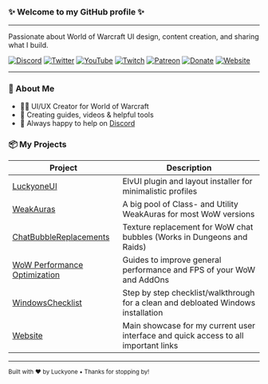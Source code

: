 <h3>✨ Welcome to my GitHub profile ✨</h3>

---

<p>
  Passionate about World of Warcraft UI design, content creation, and sharing what I build.
</p>

[![Discord](https://img.shields.io/badge/Discord-7289DA?style=for-the-badge&logo=discord&logoColor=white)](https://discord.gg/xRY4bwA)
[![Twitter](https://img.shields.io/badge/Twitter-000000?style=for-the-badge&logo=x&logoColor=white)](https://x.com/Luckyone961)
[![YouTube](https://img.shields.io/badge/YouTube-FF0000?style=for-the-badge&logo=youtube&logoColor=white)](https://www.youtube.com/@LuckyoneWoW)
[![Twitch](https://img.shields.io/badge/Twitch-9146FF?style=for-the-badge&logo=twitch&logoColor=white)](https://www.twitch.tv/Luckyone1996)
[![Patreon](https://img.shields.io/badge/Patreon-F96854?style=for-the-badge&logo=patreon&logoColor=white)](https://patreon.com/Luckyone)
[![Donate](https://img.shields.io/badge/Donate-00B9FF?style=for-the-badge&logo=buymeacoffee&logoColor=white)](https://streamlabs.com/Luckyone1996/tip)
[![Website](https://img.shields.io/badge/Website-1E8C3A?style=for-the-badge&logo=vercel&logoColor=white)](https://luckyone.dev)

---

### 📌 About Me

- 🧙‍♂️ UI/UX Creator for World of Warcraft
- 🎥 Creating guides, videos & helpful tools
- 💬 Always happy to help on [Discord](https://discord.luckyone.dev)

### 📦 My Projects

| Project | Description |
|--------|-------------|
| [LuckyoneUI](https://github.com/Luckyone961/LuckyoneUI) | ElvUI plugin and layout installer for minimalistic profiles |
| [WeakAuras](https://wago.io/p/Luckyone) | A big pool of Class- and Utility WeakAuras for most WoW versions |
| [ChatBubbleReplacements](https://github.com/Luckyone961/ChatBubbleReplacements) | Texture replacement for WoW chat bubbles (Works in Dungeons and Raids) |
| [WoW Performance Optimization](https://github.com/tukui-org/ElvUI/wiki/performance-optimization) | Guides to improve general performance and FPS of your WoW and AddOns |
| [WindowsChecklist](https://github.com/Luckyone961/WindowsChecklist) | Step by step checklist/walkthrough for a clean and debloated Windows installation |
| [Website](https://luckyone.dev) | Main showcase for my current user interface and quick access to all important links |

---

<p>
  <sub>Built with ❤️ by Luckyone • Thanks for stopping by!</sub>
</p>
